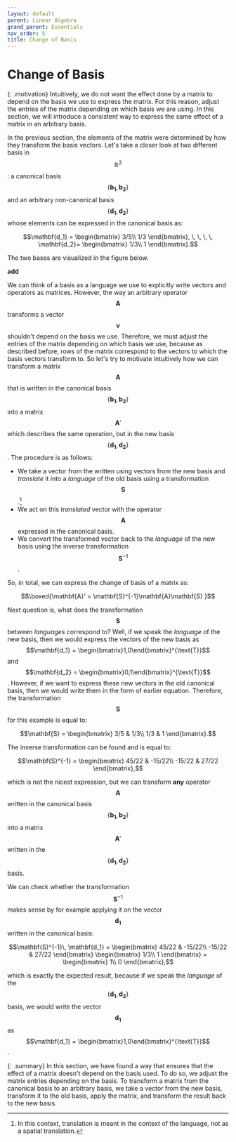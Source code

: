 ```yaml
---
layout: default
parent: Linear Algebra
grand_parent: Essentials
nav_order: 5
title: Change of Basis
---
```


# Change of Basis

{: .motivation}
Intuitively, we do not want the effect done by a matrix to depend on the basis we use to express the matrix. For this reason, adjust the entries of the matrix depending on which basis we are using. In this section, we will introduce a consistent way to express the same effect of a matrix in an arbitrary basis.

In the previous section, the elements of the matrix were determined by how they transform the basis vectors. Let's 
take a closer look at two different basis in $$\mathbb{R}^2$$: a canonical basis $$\{ \mathbf{b_1}, \mathbf{b_2}\}$$ 
and an arbitrary non-canonical basis $$\{\mathbf{d_1}, \mathbf{d_2}\}$$ whose elements can be expressed in the canonical 
basis as:

$$\mathbf{d_1} =  \begin{bmatrix}
           3/5\\
           1/3
         \end{bmatrix}, \, \, \, \, \mathbf{d_2}=  \begin{bmatrix}
           1/3\\
           1
         \end{bmatrix}.$$

The two bases are visualized in the figure below.

**add**


We can think of a basis as a language we use to explicitly write vectors and operators as matrices. However, the way an 
arbitrary operator $$\mathbf{A}$$ transforms a vector $$\mathbf{v}$$ shouldn't depend on the basis we use. Therefore, 
we must adjust the entries of the matrix depending on which basis we use, because as described before, rows of the 
matrix correspond to the vectors to which the basis vectors transform to. So let's try to motivate intuitively 
how we can transform a matrix $$\mathbf{A}$$ that is written in the canonical basis $$\{ \mathbf{b_1}, \mathbf{b_2}\}$$ 
into a matrix $$\mathbf{A}'$$ which describes the same operation, but in the new basis 
$$\{\mathbf{d_1}, \mathbf{d_2}\}$$. The procedure is as follows:

- We take a vector from the written using vectors from the new basis and _translate_ it into a _language_ of the old basis using a transformation $$\mathbf{S}$$.[^1]
- We act on this _translated_ vector with the operator $$\mathbf{A}$$ expressed in the canonical basis.
- We convert the transformed vector back to the _language_ of the new basis using the inverse transformation $$\mathbf{S}^{-1}$$.

So, in total, we can express the change of basis of a matrix as:

$$\boxed{\mathbf{A}' = \mathbf{S}^{-1}\mathbf{A}\mathbf{S} }$$

Next question is, what does the transformation $$\mathbf{S}$$ between _languages_ correspond to? Well, if we speak the 
_language_ of the new basis, then we would express the vectors of the new basis as $$\mathbf{d_1} = \begin{bmatrix}1,0\end{bmatrix}^{\text{T}}$$ 
and $$\mathbf{d_2} = \begin{bmatrix}0,1\end{bmatrix}^{\text{T}}$$. However, if we want to express these new vectors in the old canonical basis, 
then we would write them in the form of earlier equation. Therefore, the transformation $$\mathbf{S}$$ for this example is equal to:

$$\mathbf{S} = \begin{bmatrix}
           3/5 & 1/3\\
           1/3 & 1
         \end{bmatrix}.$$ 


The inverse transformation can be found and is equal to:

$$\mathbf{S}^{-1} = \begin{bmatrix}
           45/22 & -15/22\\
           -15/22 & 27/22
         \end{bmatrix},$$

which is not the nicest expression, but we can transform **any** operator $$\mathbf{A}$$ written in the canonical basis 
$$\{ \mathbf{b_1}, \mathbf{b_2}\}$$ into a matrix $$\mathbf{A}'$$ written in the $$\{\mathbf{d_1}, \mathbf{d_2}\}$$ basis. 


We can check whether the transformation $$\mathbf{S}^{-1}$$ makes sense by for example applying it on the vector $$\mathbf{d_1}$$ 
written in the canonical basis:

$$\mathbf{S}^{-1}\, \mathbf{d_1} = \begin{bmatrix}
           45/22 & -15/22\\
           -15/22 & 27/22
         \end{bmatrix} \begin{bmatrix}
           1/3\\
           1 
         \end{bmatrix} =  \begin{bmatrix}
           1\\
           0 
         \end{bmatrix},$$


which is exactly the expected result, because if we speak the _language_ of the $$\{\mathbf{d_1}, \mathbf{d_2}\}$$ basis, 
we would write the vector $$\mathbf{d_1}$$ as $$\mathbf{d_1} = \begin{bmatrix}1,0\end{bmatrix}^{\text{T}}$$. 

{: .summary}
In this section, we have found a way that ensures that the effect of a matrix doesn't depend on the basis used. To do so, we adjust the matrix entries depending on the basis. To transform a matrix from the canonical basis to an arbitrary basis, we take a vector from the new basis, transform it to the old basis, apply the matrix, and transform the result back to the new basis. 


[^1]: In this context, translation is meant in the context of the language, not as a spatial translation.